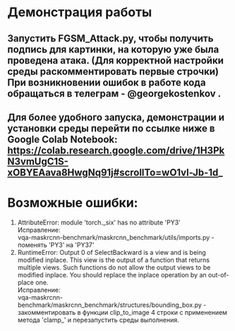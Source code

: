 # Демонстрация работы  

Запустить FGSM_Attack.py, чтобы получить подпись для картинки, на которую уже была проведена атака. (Для корректной настройки среды раскомментировать первые строчки)  
При возникновении ошибок в работе кода обращаться в телеграм - @georgekostenkov .  
-
Для более удобного запуска, демонстрации и установки среды перейти по ссылке ниже в Google Colab Notebook:
https://colab.research.google.com/drive/1H3PkN3vmUgC1S-xOBYEAava8HwgNq91j#scrollTo=wO1vl-Jb-1d_
-
# Возможные ошибки:  
1. AttributeError: module 'torch._six' has no attribute 'PY3'  
Исправление:  
vqa-maskrcnn-benchmark/maskrcnn_benchmark/utils/imports.py - поменять 'PY3' на 'PY37'  
2. RuntimeError: Output 0 of SelectBackward is a view and is being modified inplace. This view is the output of a function that returns multiple views. Such functions do not allow the output views to be modified inplace. You should replace the inplace operation by an out-of-place one.  
Исправление:  
vqa-maskrcnn-benchmark/maskrcnn_benchmark/structures/bounding_box.py - закомментировать в функции clip_to_image 4 строки с применением метода 'clamp_' и перезапустить среды выполнения.
